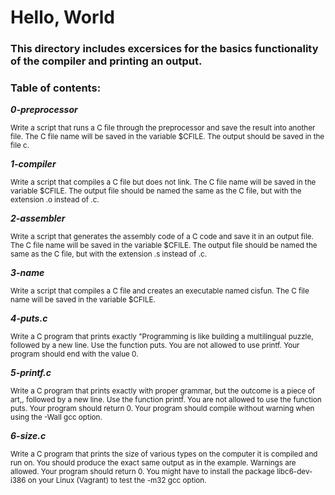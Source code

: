 # Hello, World

### This directory includes excersices for the basics functionality of the compiler and printing an output.

### Table of contents:
***0-preprocessor***

<sub>Write a script that runs a C file through the preprocessor and save the result into another file. The C file name will be saved in the variable $CFILE. The output should be saved in the file c.</sub>

***1-compiler***

<sub>Write a script that compiles a C file but does not link. The C file name will be saved in the variable $CFILE. The output file should be named the same as the C file, but with the extension .o instead of .c.</sub>

***2-assembler***

<sub>Write a script that generates the assembly code of a C code and save it in an output file. The C file name will be saved in the variable $CFILE. The output file should be named the same as the C file, but with the extension .s instead of .c.</sub>

***3-name***

<sub>Write a script that compiles a C file and creates an executable named cisfun. The C file name will be saved in the variable $CFILE.</sub>

***4-puts.c***

<sub>Write a C program that prints exactly "Programming is like building a multilingual puzzle, followed by a new line. Use the function puts. You are not allowed to use printf. Your program should end with the value 0.</sub>

***5-printf.c***

<sub>Write a C program that prints exactly with proper grammar, but the outcome is a piece of art,, followed by a new line. Use the function printf. You are not allowed to use the function puts. Your program should return 0. Your program should compile without warning when using the -Wall gcc option.</sub>

***6-size.c***

<sub>Write a C program that prints the size of various types on the computer it is compiled and run on. You should produce the exact same output as in the example. Warnings are allowed. Your program should return 0. You might have to install the package libc6-dev-i386 on your Linux (Vagrant) to test the -m32 gcc option.</sub>
